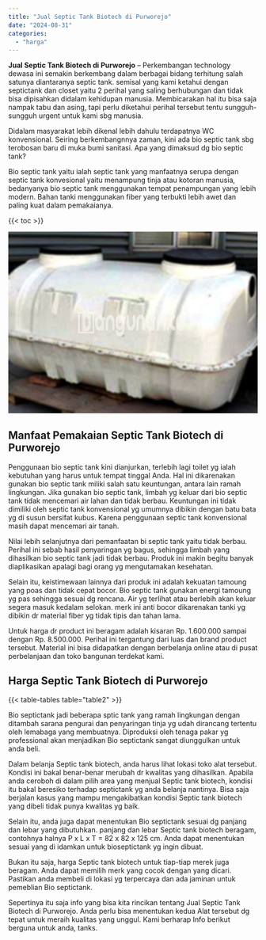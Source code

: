 ```yaml
---
title: "Jual Septic Tank Biotech di Purworejo"
date: "2024-08-31"
categories: 
  - "harga"
---
```


**Jual Septic Tank Biotech di Purworejo** – Perkembangan technology dewasa ini semakin berkembang dalam berbagai bidang terhitung salah satunya diantaranya septic tank. semisal yang kami ketahui dengan septictank dan closet yaitu 2 perihal yang saling berhubungan dan tidak bisa dipisahkan didalam kehidupan manusia. Membicarakan hal itu bisa saja nampak tabu dan asing, tapi perlu diketahui perihal tersebut tentu sungguh-sungguh urgent untuk kami sbg manusia.

Didalam masyarakat lebih dikenal lebih dahulu terdapatnya WC konvensional. Seiring berkembangnnya zaman, kini ada bio septic tank sbg terobosan baru di muka bumi sanitasi. Apa yang dimaksud dg bio septic tank?

Bio septic tank yaitu ialah septic tank yang manfaatnya serupa dengan septic tank konvesional yaitu menampung tinja atau kotoran manusia, bedanyanya bio septic tank menggunakan tempat penampungan yang lebih modern. Bahan tanki menggunakan fiber yang terbukti lebih awet dan paling kuat dalam pemakaianya.

{{< toc >}}

![Jual Septic Tank Biotech di Purworejo](/images/jual-bio-septictank-46.png)

## Manfaat Pemakaian Septic Tank Biotech di Purworejo

Penggunaan bio septic tank kini dianjurkan, terlebih lagi toilet yg ialah kebutuhan yang harus untuk tempat tinggal Anda. Hal ini dikarenakan gunakan bio septic tank miliki salah satu keuntungan, antara lain ramah lingkungan. Jika gunakan bio septic tank, limbah yg keluar dari bio septic tank tidak mencemari air lahan dan tidak berbau. Keuntungan ini tidak dimiliki oleh septic tank konvensional yg umumnya dibikin dengan batu bata yg di susun bersifat kubus. Karena penggunaan septic tank konvensional masih dapat mencemari air tanah.

Nilai lebih selanjutnya dari pemanfaatan bi septic tank yaitu tidak berbau. Perihal ini sebab hasil penyaringan yg bagus, sehingga limbah yang dihasilkan bio septic tank jadi tidak berbau. Produk ini makin begitu banyak diaplikasikan apalagi bagi orang yg mengutamakan kesehatan.

Selain itu, keistimewaan lainnya dari produk ini adalah kekuatan tamoung yang poas dan tidak cepat bocor. Bio septic tank gunakan energi tamoung yg pas sehingga sesuai dg rencana. Air yg terlihat atau berlebih akan keluar segera masuk kedalam selokan. merk ini anti bocor dikarenakan tanki yg dibikin dr material fiber yg tidak tipis dan tahan lama.

Untuk harga dr product ini beragam adalah kisaran Rp. 1.600.000 sampai dengan Rp. 8.500.000. Perihal ini tergantung dari luas dan brand product tersebut. Material ini bisa didapatkan dengan berbelanja online atau di pusat perbelanjaan dan toko bangunan terdekat kami.

## Harga Septic Tank Biotech di Purworejo

{{< table-tables table="table2" >}}

Bio septictank jadi beberapa sptic tank yang ramah lingkungan dengan ditambah sarana pengurai dan penyaringan tinja yg udah dirancang tertentu oleh lemabaga yang membuatnya. Diproduksi oleh tenaga pakar yg professional akan menjadikan Bio septictank sangat diunggulkan untuk anda beli.

Dalam belanja Septic tank biotech, anda harus lihat lokasi toko alat tersebut. Kondisi ini bakal benar-benar merubah dr kwalitas yang dihasilkan. Apabila anda ceroboh di dalam pilih area yang menjual Septic tank biotech, kondisi itu bakal beresiko terhadap septictank yg anda belanja nantinya. Bisa saja berjalan kasus yang mampu mengakibatkan kondisi Septic tank biotech yang dibeli tidak punya kwalitas yg baik.

Selain itu, anda juga dapat menentukan Bio septictank sesuai dg panjang dan lebar yang dibutuhkan. panjang dan lebar Septic tank biotech beragam, contohnya halnya P x L x T = 82 x 82 x 125 cm. Anda dapat menentukan sesuai yang di idamkan untuk bioseptictank yg ingin dibuat.

Bukan itu saja, harga Septic tank biotech untuk tiap-tiap merek juga beragam. Anda dapat memilih merk yang cocok dengan yang dicari. Pastikan anda membeli di lokasi yg terpercaya dan ada jaminan untuk pemeblian Bio septictank.

Sepertinya itu saja info yang bisa kita rincikan tentang Jual Septic Tank Biotech di Purworejo. Anda perlu bisa menentukan kedua Alat tersebut dg tepat untuk meraih kualitas yang unggul. Kami berharap Info berikut berguna untuk anda, tanks.
